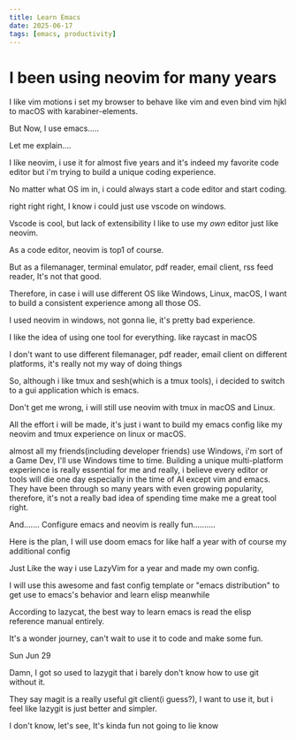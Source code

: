 ```yaml
---
title: Learn Emacs
date: 2025-06-17
tags: [emacs, productivity]
---
```


# I been using neovim for many years

I like vim motions i set my browser to behave like vim and even bind vim hjkl to macOS with karabiner-elements.

But Now, I use emacs.....

Let me explain....

I like neovim, i use it for almost five years and it's indeed my favorite code editor but i'm trying to build a unique coding experience.

No matter what OS im in, i could always start a code editor and start coding.

right right right, I know i could just use vscode on windows.

Vscode is cool, but lack of extensibility I like to use my *own* editor just like neovim.

As a code editor, neovim is top1 of course.

But as a filemanager, terminal emulator, pdf reader, email client, rss feed reader, It's not that good.

Therefore, in case i will use different OS like Windows, Linux, macOS, I want to build a consistent experience among all those OS.

I used neovim in windows, not gonna lie, it's pretty bad experience.

I like the idea of using one tool for everything. like raycast in macOS

I don't want to use different filemanager, pdf reader, email client on different platforms, it's really not my way of doing things

So, although i like tmux and sesh(which is a tmux tools), i decided to switch to a gui application which is emacs.

Don't get me wrong, i will still use neovim with tmux in macOS and Linux.

All the effort i will be made, it's just i want to build my emacs config like my neovim and tmux experience on linux or macOS.

almost all my friends(including developer friends) use Windows, i'm sort of a Game Dev, I'll use Windows time to time. Building a unique multi-platform experience is really essential for me and really, i believe every editor or tools will die one day especially in the time of AI except vim and emacs. They have been through so many years with even growing popularity, therefore, it's not a really bad idea of spending time make me a great tool right.

And.......
Configure emacs and neovim is really fun..........

Here is the plan, I will use doom emacs for like half a year with of course my additional config

Just Like the way i use LazyVim for a year and made my own config.

I will use this awesome and fast config template or "emacs distribution" to get use to emacs's behavior and learn elisp meanwhile

According to lazycat, the best way to learn emacs is read the elisp reference manual entirely.

It's a wonder journey, can't wait to use it to code and make some fun.



Sun Jun 29

Damn, I got so used to lazygit that i barely don't know how to use git without it.

They say magit is a really useful git client(i guess?), I want to use it, but i feel like lazygit is just better and simpler.

 I don't know, let's see, It's kinda fun not going to lie
 know
